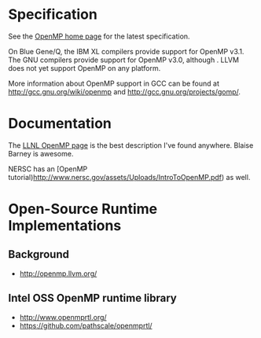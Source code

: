 # Specification

See the [OpenMP home page](http://openmp.org/wp/openmp-specifications/) for the latest specification.

On Blue Gene/Q, the IBM XL compilers provide support for OpenMP v3.1. The GNU compilers provide support for OpenMP v3.0, although .  LLVM does not yet support OpenMP on any platform.

More information about OpenMP support in GCC can be found at http://gcc.gnu.org/wiki/openmp and http://gcc.gnu.org/projects/gomp/.

# Documentation

The [LLNL OpenMP page](https://computing.llnl.gov/tutorials/openMP/) is the best description I've found anywhere.  Blaise Barney is awesome.

NERSC has an [OpenMP tutorial)http://www.nersc.gov/assets/Uploads/IntroToOpenMP.pdf) as well.

# Open-Source Runtime Implementations

## Background

* http://openmp.llvm.org/

## Intel OSS OpenMP runtime library

* http://www.openmprtl.org/
* https://github.com/pathscale/openmprtl/
